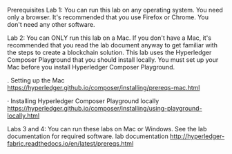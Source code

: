 Prerequisites
Lab 1: You can run this lab on any operating system. You need only a browser. It's recommended that you use Firefox or Chrome. You don't need any other software.

Lab 2: You can ONLY run this lab on a Mac. If you don't have a Mac, it's recommended that you read the lab document anyway to get familiar with the steps to create a blockchain solution. This lab uses the Hyperledger Composer Playground that you should install locally. You must set up your Mac before you install Hyperledger Composer Playground.


. Setting up the Mac
https://hyperledger.github.io/composer/installing/prereqs-mac.html


· Installing Hyperledger Composer Playground locally
https://hyperledger.github.io/composer/installing/using-playground-locally.html

Labs 3 and 4: You can run these labs on Mac or Windows. See the lab documentation for required software.
lab documentation
http://hyperledger-fabric.readthedocs.io/en/latest/prereqs.html


